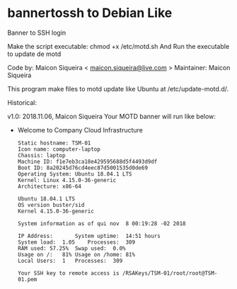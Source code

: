 # bannertossh to Debian Like
Banner to SSH login

Make the script executable: chmod +x /etc/motd.sh
And Run the executable to update de motd

Code by: Maicon Siqueira < maicon.siqueira@live.com > Maintainer: Maicon Siqueira

This program make files to motd update like Ubuntu at /etc/update-motd.d/.

Historical:

v1.0: 2018.11.06, Maicon Siqueira 
  Your MOTD banner will run like below:

- Welcome to Company Cloud Infrastructure 

      Static hostname: TSM-01
      Icon name: computer-laptop
      Chassis: laptop
      Machine ID: f1e7eb3ca18e429595688d5f4493d9df
      Boot ID: 8a20245d76cd4eec87d5001535d0de69
      Operating System: Ubuntu 18.04.1 LTS
      Kernel: Linux 4.15.0-36-generic
      Architecture: x86-64

      Ubuntu 18.04.1 LTS
      OS version buster/sid
      Kernel 4.15.0-36-generic
 
      System information as of qui nov  8 00:19:28 -02 2018

      IP Address:		System uptime:	14:51 hours
      System load:	1.05	Processes:	309
      RAM used:	57.25%	Swap used:	0.0%
      Usage on /:	81%	Usage on /home:	81%
      Local Users:	1	Processes:	309

      Your SSH key to remote access is /RSAKeys/TSM-01/root/root@TSM-01.pem

